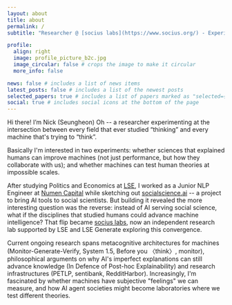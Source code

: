```yaml
---
layout: about
title: about
permalink: /
subtitle: "Researcher @ [socius labs](https://www.socius.org/) - Experimental Intelligence Lab"

profile:
  align: right
  image: profile_picture_b2c.jpg
  image_circular: false # crops the image to make it circular
  more_info: false

news: false # includes a list of news items
latest_posts: false # includes a list of the newest posts
selected_papers: true # includes a list of papers marked as "selected={true}"
social: true # includes social icons at the bottom of the page
---
```


Hi there! I’m Nick (Seungheon) Oh -- a researcher experimenting at the intersection between every field that ever studied “thinking” and every machine that's trying to “think”. 

Basically I'm interested in two experiments: whether sciences that explained humans can improve machines (not just performance, but how they collaborate with us); and whether machines can test human theories at impossible scales. 

After studying Politics and Economics at [LSE](https://www.lse.ac.uk/), I worked as a Junior NLP Engineer at [Numen Capital](https://numencapital.com/) while sketching out [socialscience.ai](https://www.socialscience.ai) -- a project to bring AI tools to social scientists. But building it revealed the more interesting question was the reverse: instead of AI serving social science, what if the disciplines that studied humans could advance machine intelligence? That flip became [socius labs](https://socius.org), now an independent research lab supported by LSE and LSE Generate exploring this convergence.

Current ongoing research spans metacognitive architectures for machines (Monitor-Generate-Verify, System 1.5, Before you 〈think〉, monitor), philosophical arguments on why AI's imperfect explanations can still advance knowledge (In Defence of Post-hoc Explainability) and research infrastructures (PETLP, sentibank, RedditHarbor). Increasingly, I'm fascinated by whether machines have subjective "feelings" we can measure, and how AI agent societies might become laboratories where we test different theories.